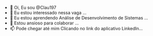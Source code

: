 - 👋 Oi, Eu sou @Clau197
- 👀 Eu estou interessado nessa vaga ...
- 🌱 Eu estou aprendendo Análise de Desenvolvimento de Sistemas ...
- 💞️ Estou ansioso para colaborar ...
- 📫 Pode chegar até mim Clicando no link do aplicativo LinkedIn...

<!---
Clau197/Clau197 is a ✨ special ✨ repository because its `README.md` (this file) appears on your GitHub profile.
You can click the Preview link to take a look at your changes.
--->
